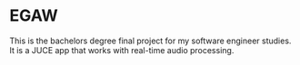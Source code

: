 # EGAW
This is the bachelors degree final project for my software engineer studies. It is a JUCE app that works with real-time audio processing.
